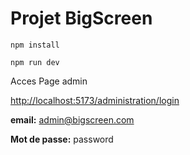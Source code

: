 # Projet BigScreen

```
npm install

```

```
npm run dev

```

Acces Page admin


[http://localhost:5173/administration/login](http://localhost:5173/administration/login) 

**email:** admin@bigscreen.com

**Mot de passe:** password 